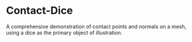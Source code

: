 # Contact-Dice
 A comprehensive demonstration of contact points and normals on a mesh, using a dice as the primary object of illustration.
